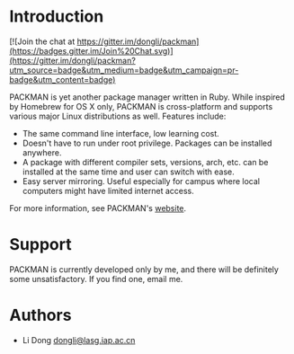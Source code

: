 Introduction
============

[![Join the chat at https://gitter.im/dongli/packman](https://badges.gitter.im/Join%20Chat.svg)](https://gitter.im/dongli/packman?utm_source=badge&utm_medium=badge&utm_campaign=pr-badge&utm_content=badge)

PACKMAN is yet another package manager written in Ruby. While inspired by Homebrew for OS X only, PACKMAN is cross-platform and supports various major Linux distributions as well. Features include:

- The same command line interface, low learning cost. 
- Doesn't have to run under root privilege. Packages can be installed anywhere.
- A package with different compiler sets, versions, arch, etc. can be installed at the same time and user can switch with ease.
- Easy server mirroring. Useful especially for campus where local computers might have limited internet access.

For more information, see PACKMAN's [website](http://dongli.github.io/packman/).

Support
=======

PACKMAN is currently developed only by me, and there will be definitely some unsatisfactory. If you find one, email me.

Authors
=======

- Li Dong <dongli@lasg.iap.ac.cn>
